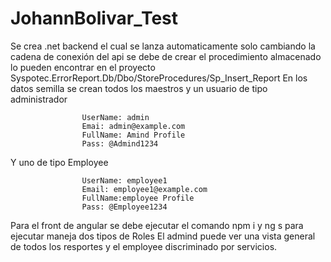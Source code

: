 # JohannBolivar_Test

Se crea .net backend el cual se lanza automaticamente solo cambiando la cadena de conexión del api
se debe de crear el procedimiento almacenado lo pueden encontrar en el proyecto Syspotec.ErrorReport.Db/Dbo/StoreProcedures/Sp_Insert_Report
En los datos semilla se crean todos los maestros y un usuario de tipo administrador

                    UserName: admin
                    Emai: admin@example.com
                    FullName: Amind Profile
                    Pass: @Admind1234
Y uno de tipo Employee

                    UserName: employee1
                    Email: employee1@example.com
                    FullName:employee Profile
                    Pass: @Employee1234

Para el front de angular se debe ejecutar el comando npm i  y ng s para ejecutar
maneja dos tipos de Roles
El admind puede ver una vista general de todos los resportes
y el employee discriminado por servicios.
